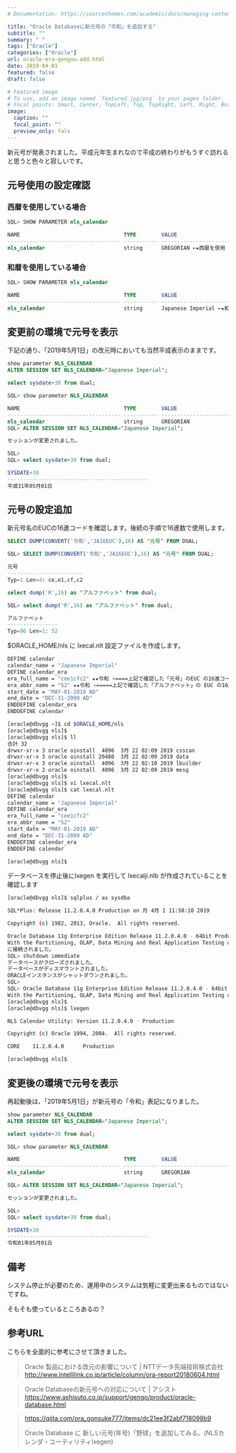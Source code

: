 ```yaml
---
# Documentation: https://sourcethemes.com/academic/docs/managing-content/

title: "Oracle Databaseに新元号の「令和」を追加する"
subtitle: ""
summary: " "
tags: ["Oracle"]
categories: ["Oracle"]
url: oracle-era-gengou-add.html
date: 2019-04-01
featured: false
draft: false

# Featured image
# To use, add an image named `featured.jpg/png` to your pages folder.
# Focal points: Smart, Center, TopLeft, Top, TopRight, Left, Right, BottomLeft, Bottom, BottomRight.
image:
  caption: ""
  focal_point: ""
  preview_only: fals
---
```



新元号が発表されました。平成元年生まれなので平成の終わりがもうすぐ訪れると思うと色々と寂しいです。

## 元号使用の設定確認

### 西暦を使用している場合

```sql
SQL> SHOW PARAMETER nls_calendar

NAME                                 TYPE        VALUE
------------------------------------ ----------- ------------------------------
nls_calendar                         string      GREGORIAN ←★西暦を使用
```

### 和暦を使用している場合

```sql
SQL> SHOW PARAMETER nls_calendar

NAME                                 TYPE        VALUE
------------------------------------ ----------- ------------------------------
nls_calendar                         string      Japanese Imperial ←★和暦を使用
```

## 変更前の環境で元号を表示

下記の通り、「2019年5月1日」の改元時においても当然平成表示のままです。

```sql
show parameter NLS_CALENDAR
ALTER SESSION SET NLS_CALENDAR="Japanese Imperial";

select sysdate+30 from dual;

SQL> show parameter NLS_CALENDAR

NAME                                 TYPE        VALUE
------------------------------------ ----------- ------------------------------
nls_calendar                         string      GREGORIAN
SQL> ALTER SESSION SET NLS_CALENDAR="Japanese Imperial";

セッションが変更されました。

SQL>
SQL> select sysdate+30 from dual;

SYSDATE+30
---------------------------------------------
平成31年05月01日
```

## 元号の設定追加

新元号名のEUCの16進コードを確認します。後続の手順で16進数で使用します。

```sql
SELECT DUMP(CONVERT('令和','JA16EUC'),16) AS "元号" FROM DUAL;

SQL> SELECT DUMP(CONVERT('令和','JA16EUC'),16) AS "元号" FROM DUAL;

元号
------------------------
Typ=1 Len=4: ce,e1,cf,c2
```

```sql
select dump('R',16) as "アルファベット" from dual;

SQL> select dump('R',16) as "アルファベット" from dual;

アルファベット
----------------
Typ=96 Len=1: 52
```

$ORACLE_HOME/nls に lxecal.nlt 設定ファイルを作成します。

```bash
DEFINE calendar
calendar_name = "Japanese Imperial"
DEFINE calendar_era
era_full_name = "cee1cfc2" ★★令和 <====上記で確認した「元号」のEUC の16進コードをここに記述します
era_abbr_name = "52" ★★令和 <=====上記で確認した「アルファベット」の EUC の16進コードをここに記述します
start_date = "MAY-01-2019 AD"
end_date = "DEC-31-2099 AD"
ENDDEFINE calendar_era
ENDDEFINE calendar
```

```sh
[oracle@dbvgg ~]$ cd $ORACLE_HOME/nls
[oracle@dbvgg nls]$
[oracle@dbvgg nls]$ ll
合計 32
drwxr-xr-x 3 oracle oinstall  4096  3月 22 02:09 2019 csscan
drwxr-xr-x 3 oracle oinstall 20480  3月 22 02:09 2019 data
drwxr-xr-x 3 oracle oinstall  4096  3月 22 02:10 2019 lbuilder
drwxr-xr-x 2 oracle oinstall  4096  3月 22 02:09 2019 mesg
[oracle@dbvgg nls]$
[oracle@dbvgg nls]$ vi lxecal.nlt
[oracle@dbvgg nls]$ cat lxecal.nlt
DEFINE calendar
calendar_name = "Japanese Imperial"
DEFINE calendar_era
era_full_name = "cee1cfc2"
era_abbr_name = "52"
start_date = "MAY-01-2019 AD"
end_date = "DEC-31-2099 AD"
ENDDEFINE calendar_era
ENDDEFINE calendar

[oracle@dbvgg nls]$

```

データベースを停止後にlxegen を実行して lxecalji.nlb が作成されていることを確認します

```sh
[oracle@dbvgg nls]$ sqlplus / as sysdba

SQL*Plus: Release 11.2.0.4.0 Production on 月 4月 1 11:58:10 2019

Copyright (c) 1982, 2013, Oracle.  All rights reserved.

Oracle Database 11g Enterprise Edition Release 11.2.0.4.0 - 64bit Production
With the Partitioning, OLAP, Data Mining and Real Application Testing options
に接続されました。
SQL> shutdown immediate
データベースがクローズされました。
データベースがディスマウントされました。
ORACLEインスタンスがシャットダウンされました。
SQL>
SQL> Oracle Database 11g Enterprise Edition Release 11.2.0.4.0 - 64bit Production
With the Partitioning, OLAP, Data Mining and Real Application Testing optionsとの接続が切断されました。
[oracle@dbvgg nls]$
[oracle@dbvgg nls]$ lxegen

NLS Calendar Utility: Version 11.2.0.4.0 - Production

Copyright (c) Oracle 1994, 2004.  All rights reserved.

CORE    11.2.0.4.0      Production

[oracle@dbvgg nls]$
```

## 変更後の環境で元号を表示

再起動後は、「2019年5月1日」が新元号の「令和」表記になりました。

```sql
show parameter NLS_CALENDAR
ALTER SESSION SET NLS_CALENDAR="Japanese Imperial";

select sysdate+30 from dual;

SQL> show parameter NLS_CALENDAR

NAME                                 TYPE        VALUE
------------------------------------ ----------- ------------------------------
nls_calendar                         string      GREGORIAN

SQL> ALTER SESSION SET NLS_CALENDAR="Japanese Imperial";

セッションが変更されました。

SQL>
SQL> select sysdate+30 from dual;

SYSDATE+30
---------------------------------------------
令和01年05月01日
```

## 備考

システム停止が必要のため、運用中のシステムは気軽に変更出来るものではないですね。

そもそも使っているところあるの？

## 参考URL

こちらを全面的に参考にさせて頂きました。

> Oracle 製品における改元の影響について | NTTデータ先端技術株式会社 http://www.intellilink.co.jp/article/column/ora-report20180604.html

> Oracle Databaseの新元号への対応について | アシスト https://www.ashisuto.co.jp/support/gengo/product/oracle-database.html

> https://qiita.com/ora_gonsuke777/items/dc21ee3f2abf718098b9
>
> Oracle Database に 新しい元号(年号)「野球」を追加してみる。(NLSカレンダ・ユーティリティlxegen)
